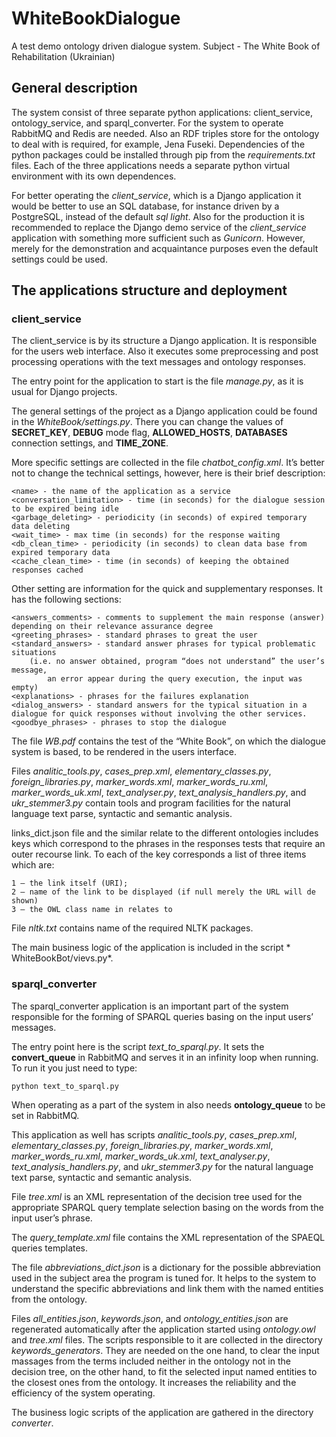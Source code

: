 # WhiteBookDialogue
A test demo ontology driven dialogue system. Subject - The White Book of Rehabilitation (Ukrainian)

## General description

The system consist of three separate python applications: client_service, ontology_service, and sparql_converter. For the system to operate RabbitMQ and Redis are needed. Also an RDF triples store for the ontology to deal with is required, for example, Jena Fuseki. Dependencies of the python packages could be installed through pip from the *requirements.txt* files. Each of the three applications needs a separate python virtual environment with its own dependences.

For better operating the *client_service*, which is a Django application it would be better to use an SQL database, for instance driven by a PostgreSQL, instead of the default *sql light*.
Also for the production it is recommended to replace the Django demo service of the *client_service* application with something more sufficient such as *Gunicorn*.
However, merely for the demonstration and acquaintance purposes even the default settings could be used.

## The applications structure and deployment

### client_service

The client_service is by its structure a Django application. It is responsible for the users web interface. Also it executes some preprocessing and post processing operations with the text messages and ontology responses. 

The entry point for the application to start is the file *manage.py*, as it is usual for Django projects.

The general settings of the project as a Django application could be found in the *WhiteBook/settings.py*. There you can change the values of **SECRET_KEY**, **DEBUG** mode flag, **ALLOWED_HOSTS**, **DATABASES** connection settings, and **TIME_ZONE**.

More specific settings are collected in the file *chatbot_config.xml*. It’s better not to change the technical settings, however, here is their brief description:

    <name> - the name of the application as a service
    <conversation_limitation> - time (in seconds) for the dialogue session to be expired being idle
    <garbage_deleting> - periodicity (in seconds) of expired temporary data deleting
    <wait_time> - max time (in seconds) for the response waiting
    <db_clean_time> - periodicity (in seconds) to clean data base from expired temporary data
    <cache_clean_time> - time (in seconds) of keeping the obtained responses cached

Other setting are information for the quick and supplementary responses. It has the following sections:

    <answers_comments> - comments to supplement the main response (answer) depending on their relevance assurance degree
    <greeting_phrases> - standard phrases to great the user
    <standard_answers> - standard answer phrases for typical problematic situations 
        (i.e. no answer obtained, program “does not understand” the user’s message,
            an error appear during the query execution, the input was empty)
    <explanations> - phrases for the failures explanation
    <dialog_answers> - standard answers for the typical situation in a dialogue for quick responses without involving the other services.
    <goodbye_phrases> - phrases to stop the dialogue

The file *WB.pdf* contains the test of the “White Book”, on which the dialogue system is based, to be rendered in the users interface.

Files *analitic_tools.py*, *cases_prep.xml*, *elementary_classes.py*, *foreign_libraries.py*, *marker_words.xml*, *marker_words_ru.xml*, *marker_words_uk.xml*, *text_analyser.py*, *text_analysis_handlers.py*, and *ukr_stemmer3.py* contain tools and program facilities for the natural language text parse, syntactic and semantic analysis.

links_dict.json file and the similar relate to the different ontologies includes keys which correspond to the phrases in the responses tests that require an outer recourse link. To each of the key corresponds a list of three items which are:

    1 – the link itself (URI);
    2 – name of the link to be displayed (if null merely the URL will de shown)
    3 – the OWL class name in relates to

File *nltk.txt* contains name of the required NLTK packages.

The main business logic of the application is included in the script * WhiteBookBot/vievs.py*.

### sparql_converter

The sparql_converter application is an important part of the system responsible for the forming of SPARQL queries basing on the input users’ messages.

The entry point here is the script *text_to_sparql.py*. It sets the **convert_queue** in RabbitMQ and serves it in an infinity loop when running. To run it you just need to type:

    python text_to_sparql.py

When operating as a part of the system in also needs **ontology_queue** to be set in RabbitMQ.

This application as well has scripts *analitic_tools.py*, *cases_prep.xml*, *elementary_classes.py*, *foreign_libraries.py*, *marker_words.xml*, *marker_words_ru.xml*, *marker_words_uk.xml*, *text_analyser.py*, *text_analysis_handlers.py*, and *ukr_stemmer3.py* for the natural language text parse, syntactic and semantic analysis.

File *tree.xml* is an XML representation of the decision tree used for the appropriate SPARQL query template selection basing on the words from the input user’s phrase.

The *query_template.xml* file contains the XML representation of the SPAEQL queries templates.

The file *abbreviations_dict.json* is a dictionary for the possible abbreviation used in the subject area the program is tuned for. It helps to the system to understand the specific abbreviations and link them with the named entities from the ontology.

Files *all_entities.json*, *keywords.json*, and *ontology_entities.json* are regenerated automatically after the application started using *ontology.owl* and *tree.xml* files. The scripts responsible to it are collected in the directory *keywords_generators*. They are needed on the one hand, to clear the input massages from the terms included neither in the ontology not in the decision tree, on the other hand, to fit the selected input named entities to the closest ones from the ontology.
It increases the reliability and the efficiency of the system operating.

The business logic scripts of the application are gathered in the directory *converter*.





